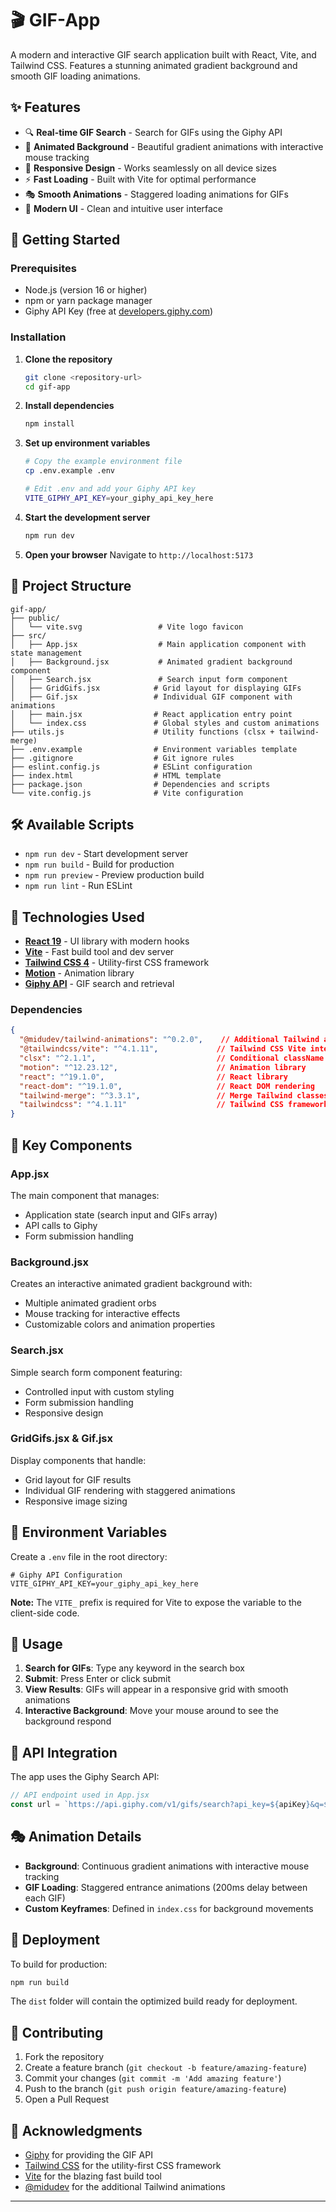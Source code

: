 # 🎬 GIF-App

A modern and interactive GIF search application built with React, Vite, and Tailwind CSS. Features a stunning animated gradient background and smooth GIF loading animations.

## ✨ Features

- 🔍 **Real-time GIF Search** - Search for GIFs using the Giphy API
- 🌈 **Animated Background** - Beautiful gradient animations with interactive mouse tracking
- 📱 **Responsive Design** - Works seamlessly on all device sizes
- ⚡ **Fast Loading** - Built with Vite for optimal performance
- 🎭 **Smooth Animations** - Staggered loading animations for GIFs
- 🎨 **Modern UI** - Clean and intuitive user interface

## 🚀 Getting Started

### Prerequisites

- Node.js (version 16 or higher)
- npm or yarn package manager
- Giphy API Key (free at [developers.giphy.com](https://developers.giphy.com))

### Installation

1. **Clone the repository**
   ```bash
   git clone <repository-url>
   cd gif-app
   ```

2. **Install dependencies**
   ```bash
   npm install
   ```

3. **Set up environment variables**
   ```bash
   # Copy the example environment file
   cp .env.example .env
   
   # Edit .env and add your Giphy API key
   VITE_GIPHY_API_KEY=your_giphy_api_key_here
   ```

4. **Start the development server**
   ```bash
   npm run dev
   ```

5. **Open your browser**
   Navigate to `http://localhost:5173`

## 📁 Project Structure

```
gif-app/
├── public/
│   └── vite.svg                 # Vite logo favicon
├── src/
│   ├── App.jsx                  # Main application component with state management
│   ├── Background.jsx           # Animated gradient background component
│   ├── Search.jsx               # Search input form component
│   ├── GridGifs.jsx            # Grid layout for displaying GIFs
│   ├── Gif.jsx                 # Individual GIF component with animations
│   ├── main.jsx                # React application entry point
│   └── index.css               # Global styles and custom animations
├── utils.js                    # Utility functions (clsx + tailwind-merge)
├── .env.example                # Environment variables template
├── .gitignore                  # Git ignore rules
├── eslint.config.js            # ESLint configuration
├── index.html                  # HTML template
├── package.json                # Dependencies and scripts
└── vite.config.js              # Vite configuration
```

## 🛠️ Available Scripts

- `npm run dev` - Start development server
- `npm run build` - Build for production
- `npm run preview` - Preview production build
- `npm run lint` - Run ESLint

## 🔧 Technologies Used

- **[React 19](https://react.dev/)** - UI library with modern hooks
- **[Vite](https://vitejs.dev/)** - Fast build tool and dev server
- **[Tailwind CSS 4](https://tailwindcss.com/)** - Utility-first CSS framework
- **[Motion](https://motion.dev/)** - Animation library
- **[Giphy API](https://developers.giphy.com/)** - GIF search and retrieval

### Dependencies

```json
{
  "@midudev/tailwind-animations": "^0.2.0",    // Additional Tailwind animations
  "@tailwindcss/vite": "^4.1.11",             // Tailwind CSS Vite integration
  "clsx": "^2.1.1",                           // Conditional className utility
  "motion": "^12.23.12",                      // Animation library
  "react": "^19.1.0",                         // React library
  "react-dom": "^19.1.0",                     // React DOM rendering
  "tailwind-merge": "^3.3.1",                 // Merge Tailwind classes
  "tailwindcss": "^4.1.11"                    // Tailwind CSS framework
}
```

## 🎨 Key Components

### App.jsx
The main component that manages:
- Application state (search input and GIFs array)
- API calls to Giphy
- Form submission handling

### Background.jsx
Creates an interactive animated gradient background with:
- Multiple animated gradient orbs
- Mouse tracking for interactive effects
- Customizable colors and animation properties

### Search.jsx
Simple search form component featuring:
- Controlled input with custom styling
- Form submission handling
- Responsive design

### GridGifs.jsx & Gif.jsx
Display components that handle:
- Grid layout for GIF results
- Individual GIF rendering with staggered animations
- Responsive image sizing

## 🔑 Environment Variables

Create a `.env` file in the root directory:

```env
# Giphy API Configuration
VITE_GIPHY_API_KEY=your_giphy_api_key_here
```

**Note:** The `VITE_` prefix is required for Vite to expose the variable to the client-side code.

## 🎯 Usage

1. **Search for GIFs**: Type any keyword in the search box
2. **Submit**: Press Enter or click submit
3. **View Results**: GIFs will appear in a responsive grid with smooth animations
4. **Interactive Background**: Move your mouse around to see the background respond

## 🔄 API Integration

The app uses the Giphy Search API:

```javascript
// API endpoint used in App.jsx
const url = `https://api.giphy.com/v1/gifs/search?api_key=${apiKey}&q=${query}`;
```

## 🎭 Animation Details

- **Background**: Continuous gradient animations with interactive mouse tracking
- **GIF Loading**: Staggered entrance animations (200ms delay between each GIF)
- **Custom Keyframes**: Defined in `index.css` for background movements

## 🚀 Deployment

To build for production:

```bash
npm run build
```

The `dist` folder will contain the optimized build ready for deployment.

## 🤝 Contributing

1. Fork the repository
2. Create a feature branch (`git checkout -b feature/amazing-feature`)
3. Commit your changes (`git commit -m 'Add amazing feature'`)
4. Push to the branch (`git push origin feature/amazing-feature`)
5. Open a Pull Request


## 🙏 Acknowledgments

- [Giphy](https://giphy.com) for providing the GIF API
- [Tailwind CSS](https://tailwindcss.com) for the utility-first CSS framework
- [Vite](https://vitejs.dev) for the blazing fast build tool
- [@midudev](https://github.com/midudev) for the additional Tailwind animations

---
